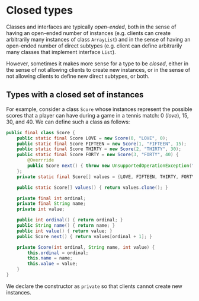 # Closed types

Classes and interfaces are typically *open-ended*, both in the sense of having an open-ended number of instances (e.g. clients can create arbitrarily many instances of class `ArrayList`) and in the sense of having an open-ended number of direct subtypes (e.g. client can define arbitrarily many classes that implement interface `List`).

However, sometimes it makes more sense for a type to be *closed*, either in the sense of not allowing clients to create new instances, or  in the sense of not allowing clients to define new direct subtypes, or both.

## Types with a closed set of instances

For example, consider a class `Score` whose instances represent the possible scores that a player can have during a game in a tennis match: 0 (*love*), 15, 30, and 40. We can define such a class as follows:
```java
public final class Score {
    public static final Score LOVE = new Score(0, "LOVE", 0);
    public static final Score FIFTEEN = new Score(1, "FIFTEEN", 15);
    public static final Score THIRTY = new Score(2, "THIRTY", 30);
    public static final Score FORTY = new Score(3, "FORTY", 40) {
        @Overrride
        public Score next() { throw new UnsupportedOperationException("There is no next score"); }
    };
    private static final Score[] values = {LOVE, FIFTEEN, THIRTY, FORTY};

    public static Score[] values() { return values.clone(); }

    private final int ordinal;
    private final String name;
    private int value;

    public int ordinal() { return ordinal; }
    public String name() { return name; }
    public int value() { return value; }
    public Score next() { return values[ordinal + 1]; }

    private Score(int ordinal, String name, int value) {
        this.ordinal = ordinal;
        this.name = name;
        this.value = value;
    }
}
```

We declare the constructor as `private` so that clients cannot create new instances.
